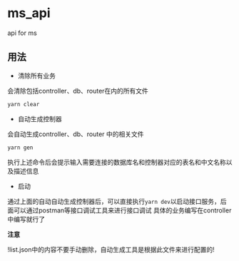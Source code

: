 # ms_api

api for ms

## 用法

- 清除所有业务

会清除包括controller、db、router在内的所有文件
```cmd
yarn clear
```

- 自动生成控制器

会自动生成controller、db、router 中的相关文件

```cmd
yarn gen
```

执行上述命令后会提示输入需要连接的数据库名和控制器对应的表名和中文名称以及描述信息

- 启动

通过上面的自动自动生成控制器后，可以直接执行`yarn dev`以启动接口服务，后面可以通过postman等接口调试工具来进行接口调试
具体的业务编写在controller中编写就行了

**注意**

!list.json中的内容不要手动删除，自动生成工具是根据此文件来进行配置的!